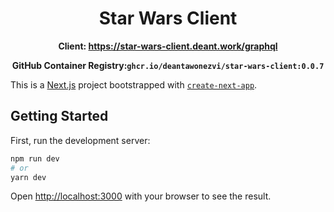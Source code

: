 <div align="center">

# Star Wars Client


**Client: https://star-wars-client.deant.work/graphql**

**GitHub Container Registry:`ghcr.io/deantawonezvi/star-wars-client:0.0.7`**

</div>


This is a [Next.js](https://nextjs.org/) project bootstrapped with [`create-next-app`](https://github.com/vercel/next.js/tree/canary/packages/create-next-app).

## Getting Started

First, run the development server:

```bash
npm run dev
# or
yarn dev
```

Open [http://localhost:3000](http://localhost:3000) with your browser to see the result.
